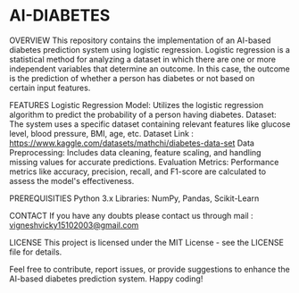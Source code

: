 # AI-DIABETES

OVERVIEW
This repository contains the implementation of an AI-based diabetes prediction system using logistic regression. Logistic regression is a statistical method for analyzing a dataset in which there are one or more independent variables that determine an outcome. In this case, the outcome is the prediction of whether a person has diabetes or not based on certain input features.

FEATURES
Logistic Regression Model: Utilizes the logistic regression algorithm to predict the probability of a person having diabetes.
Dataset: The system uses a specific dataset containing relevant features like glucose level, blood pressure, BMI, age, etc.
        Dataset Link : https://www.kaggle.com/datasets/mathchi/diabetes-data-set
Data Preprocessing: Includes data cleaning, feature scaling, and handling missing values for accurate predictions.
Evaluation Metrics: Performance metrics like accuracy, precision, recall, and F1-score are calculated to assess the model's effectiveness.

PREREQUISITIES
Python 3.x
Libraries: NumPy, Pandas, Scikit-Learn

CONTACT
      If you have any doubts please contact us through mail : vigneshvicky15102003@gmail.com

LICENSE
This project is licensed under the MIT License - see the LICENSE file for details.

Feel free to contribute, report issues, or provide suggestions to enhance the AI-based diabetes prediction system. Happy coding!
